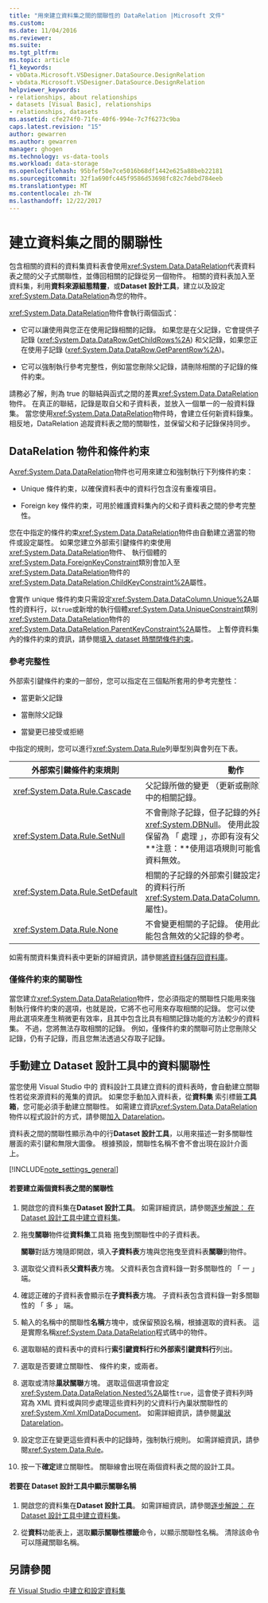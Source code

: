 ```yaml
---
title: "用來建立資料集之間的關聯性的 DataRelation |Microsoft 文件"
ms.custom: 
ms.date: 11/04/2016
ms.reviewer: 
ms.suite: 
ms.tgt_pltfrm: 
ms.topic: article
f1_keywords:
- vbData.Microsoft.VSDesigner.DataSource.DesignRelation
- vbdata.Microsoft.VSDesigner.DataSource.DesignRelation
helpviewer_keywords:
- relationships, about relationships
- datasets [Visual Basic], relationships
- relationships, datasets
ms.assetid: cfe274f0-71fe-40f6-994e-7c7f6273c9ba
caps.latest.revision: "15"
author: gewarren
ms.author: gewarren
manager: ghogen
ms.technology: vs-data-tools
ms.workload: data-storage
ms.openlocfilehash: 95bfef50e7ce5016b68df1442e625a88beb22181
ms.sourcegitcommit: 32f1a690fc445f9586d53698fc82c7debd784eeb
ms.translationtype: MT
ms.contentlocale: zh-TW
ms.lasthandoff: 12/22/2017
---
```

# <a name="create-relationships-between-datasets"></a>建立資料集之間的關聯性
包含相關的資料的資料集資料表會使用<xref:System.Data.DataRelation>代表資料表之間的父子式關聯性，並傳回相關的記錄從另一個物件。 相關的資料表加入至資料集，利用**資料來源組態精靈**，或**Dataset 設計工具**，建立以及設定<xref:System.Data.DataRelation>為您的物件。  
  
<xref:System.Data.DataRelation>物件會執行兩個函式：  
  
-   它可以讓使用與您正在使用記錄相關的記錄。 如果您是在父記錄，它會提供子記錄 (<xref:System.Data.DataRow.GetChildRows%2A>) 和父記錄，如果您正在使用子記錄 (<xref:System.Data.DataRow.GetParentRow%2A>)。  
  
-   它可以強制執行參考完整性，例如當您刪除父記錄，請刪除相關的子記錄的條件約束。  
  
請務必了解，則為 true 的聯結與函式之間的差異<xref:System.Data.DataRelation>物件。 在真正的聯結，記錄是取自父和子資料表，並放入一個單一的一般資料錄集。 當您使用<xref:System.Data.DataRelation>物件時，會建立任何新資料錄集。 相反地，DataRelation 追蹤資料表之間的關聯性，並保留父和子記錄保持同步。  
  
## <a name="datarelation-objects-and-constraints"></a>DataRelation 物件和條件約束  
A<xref:System.Data.DataRelation>物件也可用來建立和強制執行下列條件約束：  
  
-   Unique 條件約束，以確保資料表中的資料行包含沒有重複項目。  
  
-   Foreign key 條件約束，可用於維護資料集內的父和子資料表之間的參考完整性。  
  
您在中指定的條件約束<xref:System.Data.DataRelation>物件由自動建立適當的物件或設定屬性。 如果您建立外部索引鍵條件約束使用<xref:System.Data.DataRelation>物件、 執行個體的<xref:System.Data.ForeignKeyConstraint>類別會加入至<xref:System.Data.DataRelation>物件的<xref:System.Data.DataRelation.ChildKeyConstraint%2A>屬性。  
  
會實作 unique 條件約束只需設定<xref:System.Data.DataColumn.Unique%2A>屬性的資料行，以`true`或新增的執行個體<xref:System.Data.UniqueConstraint>類別<xref:System.Data.DataRelation>物件的<xref:System.Data.DataRelation.ParentKeyConstraint%2A>屬性。 上暫停資料集內的條件約束的資訊，請參閱[填入 dataset 時關閉條件約束](../data-tools/turn-off-constraints-while-filling-a-dataset.md)。  
  
### <a name="referential-integrity-rules"></a>參考完整性  
外部索引鍵條件約束的一部份，您可以指定在三個點所套用的參考完整性：  
  
-   當更新父記錄  
  
-   當刪除父記錄  
  
-   當變更已接受或拒絕  
  
中指定的規則，您可以進行<xref:System.Data.Rule>列舉型別與會列在下表。  
  
|外部索引鍵條件約束規則|動作|  
|----------------------------------|------------|  
|<xref:System.Data.Rule.Cascade>|父記錄所做的變更 （更新或刪除） 也會是子資料表中的相關記錄。|  
|<xref:System.Data.Rule.SetNull>|不會刪除子記錄，但子記錄的外部索引鍵設定為<xref:System.DBNull>。 使用此設定時，子記錄可以保留為 「 處理 」，亦即有沒有父資料錄的關聯性。 **注意：**使用這項規則可能會導致子資料表中的資料無效。|  
|<xref:System.Data.Rule.SetDefault>|相關的子記錄的外部索引鍵設定為預設值 (如同建立的資料行所<xref:System.Data.DataColumn.DefaultValue%2A>屬性)。|  
|<xref:System.Data.Rule.None>|不會變更相關的子記錄。 使用此設定時，子記錄可能包含無效的父記錄的參考。|  
  
如需有關資料集資料表中更新的詳細資訊，請參閱[將資料儲存回資料庫](../data-tools/save-data-back-to-the-database.md)。  
  
### <a name="constraint-only-relations"></a>僅條件約束的關聯性  
當您建立<xref:System.Data.DataRelation>物件，您必須指定的關聯性只能用來強制執行條件約束的選項，也就是說，它將不也可用來存取相關的記錄。 您可以使用此選項來產生稍微更有效率，且其中包含比具有相關記錄功能的方法較少的資料集。 不過，您將無法存取相關的記錄。 例如，僅條件約束的關聯可防止您刪除父記錄，仍有子記錄，而且您無法透過父存取子記錄。  
  
## <a name="manually-creating-a-data-relation-in-the-dataset-designer"></a>手動建立 Dataset 設計工具中的資料關聯性  
當您使用 Visual Studio 中的 資料設計工具建立資料的資料表時，會自動建立關聯性若從來源資料的蒐集的資訊。 如果您手動加入資料表，從**資料集** 索引標籤**工具箱**，您可能必須手動建立關聯性。 如需建立資訊<xref:System.Data.DataRelation>物件以程式設計的方式，請參閱[加入 Datarelation](/dotnet/framework/data/adonet/dataset-datatable-dataview/adding-datarelations)。  
  
資料表之間的關聯性顯示為中的行**Dataset 設計工具**，以用來描述一對多關聯性層面的索引鍵和無限大圖像。 根據預設，關聯性名稱不會不會出現在設計介面上。  
  
[!INCLUDE[note_settings_general](../data-tools/includes/note_settings_general_md.md)]  
  
#### <a name="to-create-a-relationship-between-two-data-tables"></a>若要建立兩個資料表之間的關聯性  
  
1.  開啟您的資料集在**Dataset 設計工具**。 如需詳細資訊，請參閱[逐步解說： 在 Dataset 設計工具中建立資料集](walkthrough-creating-a-dataset-with-the-dataset-designer.md)。  
  
2.  拖曳**關聯**物件從**資料集**工具箱 拖曳到關聯性中的子資料表。  
  
     **關聯**對話方塊隨即開啟，填入**子資料表**方塊與您拖曳至資料表**關聯**到物件。  
  
3.  選取從父資料表**父資料表**方塊。 父資料表包含資料錄一對多關聯性的 「 一 」 端。  
  
4.  確認正確的子資料表會顯示在**子資料表**方塊。 子資料表包含資料錄一對多關聯性的 「 多 」 端。  
  
5.  輸入的名稱中的關聯性**名稱**方塊中，或保留預設名稱，根據選取的資料表。 這是實際名稱<xref:System.Data.DataRelation>程式碼中的物件。  
  
6.  選取聯結的資料表中的資料行**索引鍵資料行**和**外部索引鍵資料行**列出。  
  
7.  選取是否要建立關聯性、 條件約束，或兩者。   
  
8.  選取或清除**巢狀關聯**方塊。 選取這個選項會設定<xref:System.Data.DataRelation.Nested%2A>屬性`true`，這會使子資料列時寫為 XML 資料或與同步處理這些資料列的父資料行內巢狀關聯性的<xref:System.Xml.XmlDataDocument>。 如需詳細資訊，請參閱[巢狀 Datarelation](/dotnet/framework/data/adonet/dataset-datatable-dataview/nesting-datarelations)。  
  
9. 設定您正在變更這些資料表中的記錄時，強制執行規則。 如需詳細資訊，請參閱<xref:System.Data.Rule>。  
  
10. 按一下**確定**建立關聯性。 關聯線會出現在兩個資料表之間的設計工具。  
  
#### <a name="to-display-a-relation-name-in-the-dataset-designer"></a>若要在 Dataset 設計工具中顯示關聯名稱  
  
1.  開啟您的資料集在**Dataset 設計工具**。 如需詳細資訊，請參閱[逐步解說： 在 Dataset 設計工具中建立資料集](walkthrough-creating-a-dataset-with-the-dataset-designer.md)。  
  
2.  從**資料**功能表上，選取**顯示關聯性標籤**命令，以顯示關聯性名稱。 清除該命令可以隱藏關聯名稱。

## <a name="see-also"></a>另請參閱
[在 Visual Studio 中建立和設定資料集](../data-tools/create-and-configure-datasets-in-visual-studio.md)